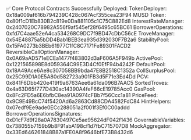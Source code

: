 ✅ Core Protocol Contracts Successfully Deployed:
TokenDeployer: 0x18a009af616b794239C428c067Acf355cea23F94
MUSD Token: 0x80f1cD1Eb830B2c819e0Da881105c1C75C882Ed8
InterestRateManager: 0x2407020C78982A556f9af545ef28f6495c65BC61
BorrowerOperations: 0xfd7C4aae52eA4ca534268C9DC7f9BD47cDbC56cE
TroveManager: 0x54E48875a5bDD4Bab1BEB3ea935d392030F7B2a6
StabilityPool: 0x15FA0273b3BEb61977C1fC8C7171Fe89301FACD2
ReversibleCallOptionManager: 0x0A69aAD571eECEa1477f483802d3aF606A5F949b
ActivePool: 0x1221565898E8d059364C99E3D4Cf0EfF94b4242F
DefaultPool: 0x18A49Ace6Ae8c307058BB9bda47E8B2518C1352a
CollSurplusPool: 0x25C99D1A0E5A80d582723a901FB3d5F71e3Ed4Dd
PCV: 0x841F6Dbb420e419f9a6763Aee6a61da096B7AAC5
SortedTroves: 0x4a63D65f777D430ac14390A4feF66cE19785Acc0
GasPool: 0x8Fc2FD5a6E6bfbC8ea91A0974cFBb7f56Ccc1a81
PriceFeed: 0x9C9E49BcC74f5420Ad6a2863Cd88CDA4582FdC84
HintHelpers: 0x07edf9Ee9ade0ECc288051a2f001f3Ef0C00addd
BorrowerOperationsSignatures: 0xD1cF7d9f28a0A7830497Ce5ae95624dF042f1436
GovernableVariables: 0x738055b7159b9b8F91abA198cf1d7fbC715707D8
MockAggregator: 0x33Ed646261848B87a1FE0A8f9646bfE73B8432d6
